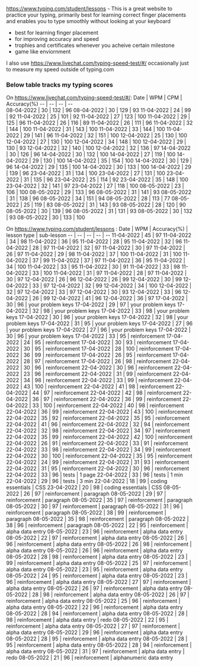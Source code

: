 
https://www.typing.com/student/lessons - This is a great website to practice your typing, primarily best for learning correct finger placements and enables you to type smoothly without looking at your keyboard  

- best for learning finger placement
- for improving accuracy and speed
- trophies and certificates whenever you acheive certain milestone
- game like enviornment

I also use https://www.livechat.com/typing-speed-test/#/ occasionally just to measure my speed outside of typing.com  

### Below table tracks my typing scores  
On https://www.livechat.com/typing-speed-test/#/:
Date | WPM | CPM | Accuracy(%)
-- | -- | -- | --  
08-04-2022 | 30 | 132 | 96
08-04-2022 | 30 | 129 | 93
11-04-2022 | 24 | 99 | 92
11-04-2022 | 25 | 101 | 92
11-04-2022 | 27 | 123 | 100
11-04-2022 | 29 | 125 | 96
11-04-2022 | 26 | 116 | 89
11-04-2022 | 26 | 111 | 96
11-04-2022 | 32 | 144 | 100
11-04-2022 | 31 | 143 | 100
11-04-2022 | 33 | 144 | 100
11-04-2022 | 29 | 141 | 96
11-04-2022 | 32 | 151 | 100
12-04-2022 | 25 | 130 | 100
12-04-2022 | 27 | 130 | 100
12-04-2022 | 34 | 148 | 100
12-04-2022 | 29 | 130 | 93
12-04-2022 | 32 | 140 | 100
12-04-2022 | 32 | 136 | 97
14-04-2022 | 30 | 126 | 96
14-04-2022 | 30 | 132 | 100
14-04-2022 | 27 | 119 | 100
14-04-2022 | 29 | 130 | 100
14-04-2022 | 35 | 154 | 100
14-04-2022 | 30 | 129 | 96
14-04-2022 | 29 | 135 | 100
14-04-2022 | 30 | 133 | 100
14-04-2022 | 29 | 139 | 96
23-04-2022 | 31 | 134 | 100
23-04-2022 | 27 | 131 | 100
23-04-2022 | 31 | 135 | 96
23-04-2022 | 25 | 114 | 92
23-04-2022 | 35 | 148 | 100
23-04-2022 | 32 | 141 | 97
23-04-2022 | 27 | 118 | 100
08-05-2022 | 23 | 106 | 100
08-05-2022 | 29 | 133 | 96
08-05-2022 | 31 | 141 | 93
08-05-2022 | 31 | 138 | 96
08-05-2022 | 34 | 151 | 94
08-05-2022 | 28 | 113 | 77
08-05-2022 | 25 | 119 | 83
08-05-2022 | 31 | 143 | 93
08-05-2022 | 28 | 120 | 90
08-05-2022 | 30 | 139 | 96
08-05-2022 | 31 | 131 | 93
08-05-2022 | 30 | 132 | 93
08-05-2022 | 30 | 133 | 100


On https://www.typing.com/student/lessons :
Date | WPM | Accuracy(%) | lesson type | sub-lesson
-- | -- | -- | -- | --
11-04-2022 | 45 | 97
11-04-2022 | 34 | 98
11-04-2022 | 36 | 95
11-04-2022 | 28 | 95
11-04-2022 | 32 | 96
11-04-2022 | 28 | 97
11-04-2022 | 32 | 97
11-04-2022 | 30 | 97
11-04-2022 | 26 | 97
11-04-2022 | 29 | 98
11-04-2022 | 37 | 100
11-04-2022 | 31 | 100
11-04-2022 | 37 | 99
11-04-2022 | 37 | 97
11-04-2022 | 36 | 95
11-04-2022 | 34 | 100
11-04-2022 | 33 | 95
11-04-2022 | 30 | 91
11-04-2022 | 33 | 98
11-04-2022 | 33 | 100
11-04-2022 | 31 | 97
11-04-2022 | 28 | 97
11-04-2022 | 30 | 97
12-04-2022 | 26 | 96
12-04-2022 | 26 | 99
12-04-2022 | 30 | 99
12-04-2022 | 33 | 97
12-04-2022 | 32 | 99
12-04-2022 | 34 | 100
12-04-2022 | 32 | 97
12-04-2022 | 33 | 97
12-04-2022 | 30 | 93
12-04-2022 | 33 | 96
12-04-2022 | 26 | 99
12-04-2022 | 41 | 96
12-04-2022 | 36 | 97
17-04-2022 | 30 | 96 | your problem keys
17-04-2022 | 29 | 97 | your problem keys
17-04-2022 | 32 | 98 | your problem keys
17-04-2022 | 33 | 98 | your problem keys
17-04-2022 | 30 | 96 | your problem keys
17-04-2022 | 32 | 98 | your problem keys
17-04-2022 | 31 | 95 | your problem keys
17-04-2022 | 27 | 96 | your problem keys
17-04-2022 | 27 | 96 | your problem keys
17-04-2022 | 30 | 96 | your problem keys
17-04-2022 | 33 | 95 | reinforcement
17-04-2022 | 24 | 95 | reinforcement
17-04-2022 | 30 | 93 | reinforcement
17-04-2022 | 30 | 95 | reinforcement
17-04-2022 | 28 | 100 | reinforcement
17-04-2022 | 36 | 99 | reinforcement
17-04-2022 | 26 | 95 | reinforcement
17-04-2022 | 28 | 97 | reinforcement
17-04-2022 | 26 | 98 | reinforcement
22-04-2022 | 30 | 96 | reinforcement
22-04-2022 | 30 | 96 | reinforcement
22-04-2022 | 23 | 96 | reinforcement
22-04-2022 | 31 | 99 | reinforcement
22-04-2022 | 34 | 98 | reinforcement
22-04-2022 | 33 | 99 | reinforcement
22-04-2022 | 43 | 100 | reinforcement
22-04-2022 | 41 | 98 | reinforcement
22-04-2022 | 44 | 97 | reinforcement
22-04-2022 | 42 | 98 | reinforcement
22-04-2022 | 36 | 97 | reinforcement
22-04-2022 | 36 | 99 | reinforcement
22-04-2022 | 33 | 100 | reinforcement
22-04-2022 | 40 | 98 | reinforcement
22-04-2022 | 36 | 99 | reinforcement
22-04-2022 | 43 | 100 | reinforcement
22-04-2022 | 35 | 92 | reinforcement
22-04-2022 | 35 | 95 | reinforcement
22-04-2022 | 41 | 96 | reinforcement
22-04-2022 | 32 | 94 | reinforcement
22-04-2022 | 32 | 98 | reinforcement
22-04-2022 | 34 | 97 | reinforcement
22-04-2022 | 35 | 99 | reinforcement
22-04-2022 | 42 | 100 | reinforcement
22-04-2022 | 26 | 91 | reinforcement
22-04-2022 | 33 | 91 | reinforcement
22-04-2022 | 33 | 98 | reinforcement
22-04-2022 | 34 | 99 | reinforcement
22-04-2022 | 30 | 100 | reinforcement
22-04-2022 | 35 | 95 | reinforcement
22-04-2022 | 24 | 99 | reinforcement
22-04-2022 | 31 | 93 | reinforcement
22-04-2022 | 31 | 95 | reinforcement
22-04-2022 | 30 | 96 | reinforcement
22-04-2022 | 33 | 96 | tests | 1 page
22-04-2022 | 33 | 96 | tests | 1 min
22-04-2022 | 29 | 96 | tests | 3 min
22-04-2022 | 18 | 99 | coding essentials | CSS
23-04-2022 | 20 | 98 | coding essentials | CSS
08-05-2022 | 26 | 97 | reinforcement | paragraph
08-05-2022 | 29 | 97 | reinforcement | paragraph
08-05-2022 | 35 | 97 | reinforcement | paragraph
08-05-2022 | 30 | 97 | reinforcement | paragraph
08-05-2022 | 31 | 96 | reinforcement | paragraph
08-05-2022 | 38 | 99 | reinforcement | paragraph
08-05-2022 | 35 | 98 | reinforcement | paragraph
08-05-2022 | 38 | 96 | reinforcement | paragraph
08-05-2022 | 22 | 95 | reinforcement | alpha data entry
08-05-2022 | 23 | 96 | reinforcement | alpha data entry
08-05-2022 | 22 | 97 | reinforcement | alpha data entry
08-05-2022 | 26 | 96 | reinforcement | alpha data entry
08-05-2022 | 26 | 98 | reinforcement | alpha data entry
08-05-2022 | 26 | 96 | reinforcement | alpha data entry
08-05-2022 | 28 | 98 | reinforcement | alpha data entry
08-05-2022 | 23 | 99 | reinforcement | alpha data entry
08-05-2022 | 25 | 97 | reinforcement | alpha data entry
08-05-2022 | 23 | 95 | reinforcement | alpha data entry
08-05-2022 | 24 | 95 | reinforcement | alpha data entry
08-05-2022 | 23 | 96 | reinforcement | alpha data entry
08-05-2022 | 27 | 97 | reinforcement | alpha data entry
08-05-2022 | 26 | 97 | reinforcement | alpha data entry
08-05-2022 | 28 | 98 | reinforcement | alpha data entry
08-05-2022 | 26 | 97 | reinforcement | alpha data entry
08-05-2022 | 25 | 96 | reinforcement | alpha data entry
08-05-2022 | 22 | 96 | reinforcement | alpha data entry
08-05-2022 | 28 | 94 | reinforcement | alpha data entry
08-05-2022 | 28 | 98 | reinforcement | alpha data entry | redo
08-05-2022 | 22 | 95 | reinforcement | alpha data entry
08-05-2022 | 27 | 97 | reinforcement | alpha data entry
08-05-2022 | 29 | 96 | reinforcement | alpha data entry
08-05-2022 | 28 | 95 | reinforcement | alpha data entry
08-05-2022 | 28 | 95 | reinforcement | alpha data entry
08-05-2022 | 28 | 94 | reinforcement | alpha data entry
08-05-2022 | 31 | 97 | reinforcement | alpha data entry | redo
08-05-2022 | 21 | 96 | reinforcement | alphanumeric data entry
